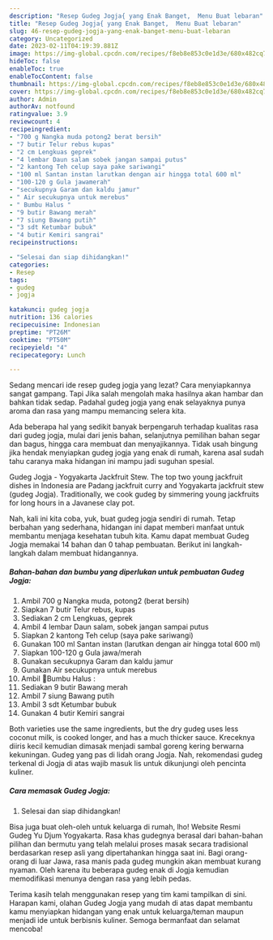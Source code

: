 ```yaml
---
description: "Resep Gudeg Jogja{ yang Enak Banget,  Menu Buat lebaran"
title: "Resep Gudeg Jogja{ yang Enak Banget,  Menu Buat lebaran"
slug: 46-resep-gudeg-jogja-yang-enak-banget-menu-buat-lebaran
category: Uncategorized
date: 2023-02-11T04:19:39.881Z
image: https://img-global.cpcdn.com/recipes/f8eb8e853c0e1d3e/680x482cq70/gudeg-jogja-foto-resep-utama.jpg
hideToc: false
enableToc: true
enableTocContent: false
thumbnail: https://img-global.cpcdn.com/recipes/f8eb8e853c0e1d3e/680x482cq70/gudeg-jogja-foto-resep-utama.jpg
cover: https://img-global.cpcdn.com/recipes/f8eb8e853c0e1d3e/680x482cq70/gudeg-jogja-foto-resep-utama.jpg
author: Admin
authorAv: notfound
ratingvalue: 3.9
reviewcount: 4
recipeingredient:
- "700 g Nangka muda potong2 berat bersih"
- "7 butir Telur rebus kupas"
- "2 cm Lengkuas geprek"
- "4 lembar Daun salam sobek jangan sampai putus"
- "2 kantong Teh celup saya pake sariwangi"
- "100 ml Santan instan larutkan dengan air hingga total 600 ml"
- "100-120 g Gula jawamerah"
- "secukupnya Garam dan kaldu jamur"
- " Air secukupnya untuk merebus"
- " Bumbu Halus "
- "9 butir Bawang merah"
- "7 siung Bawang putih"
- "3 sdt Ketumbar bubuk"
- "4 butir Kemiri sangrai"
recipeinstructions:

- "Selesai dan siap dihidangkan!"
categories:
- Resep
tags:
- gudeg
- jogja

katakunci: gudeg jogja 
nutrition: 136 calories
recipecuisine: Indonesian
preptime: "PT26M"
cooktime: "PT50M"
recipeyield: "4"
recipecategory: Lunch

---
```



Sedang mencari ide resep gudeg jogja yang lezat? Cara menyiapkannya sangat gampang. Tapi Jika salah mengolah maka hasilnya akan hambar dan bahkan tidak sedap. Padahal gudeg jogja yang enak selayaknya punya aroma dan rasa yang mampu memancing selera kita.


Ada beberapa hal yang sedikit banyak berpengaruh terhadap kualitas rasa dari gudeg jogja, mulai dari jenis bahan, selanjutnya pemilihan bahan segar dan bagus, hingga cara membuat dan menyajikannya. Tidak usah bingung jika hendak menyiapkan gudeg jogja yang enak di rumah, karena asal sudah tahu caranya maka hidangan ini mampu jadi suguhan spesial.

Gudeg Jogja - Yogyakarta Jackfruit Stew. The top two young jackfruit dishes in Indonesia are Padang jackfruit curry and Yogyakarta jackfruit stew (gudeg Jogja). Traditionally, we cook gudeg by simmering young jackfruits for long hours in a Javanese clay pot.


Nah, kali ini kita coba, yuk, buat gudeg jogja sendiri di rumah. Tetap berbahan yang sederhana, hidangan ini dapat memberi manfaat untuk membantu menjaga kesehatan tubuh kita. Kamu dapat membuat Gudeg Jogja memakai 14 bahan dan 0 tahap pembuatan. Berikut ini langkah-langkah dalam membuat hidangannya.

<!--inarticleads1-->

##### Bahan-bahan dan bumbu yang diperlukan untuk pembuatan Gudeg Jogja:

1. Ambil 700 g Nangka muda, potong2 (berat bersih)
1. Siapkan 7 butir Telur rebus, kupas
1. Sediakan 2 cm Lengkuas, geprek
1. Ambil 4 lembar Daun salam, sobek jangan sampai putus
1. Siapkan 2 kantong Teh celup (saya pake sariwangi)
1. Gunakan 100 ml Santan instan (larutkan dengan air hingga total 600 ml)
1. Siapkan 100-120 g Gula jawa/merah
1. Gunakan secukupnya Garam dan kaldu jamur
1. Gunakan  Air secukupnya untuk merebus
1. Ambil  🌺Bumbu Halus :
1. Sediakan 9 butir Bawang merah
1. Ambil 7 siung Bawang putih
1. Ambil 3 sdt Ketumbar bubuk
1. Gunakan 4 butir Kemiri sangrai


Both varieties use the same ingredients, but the dry gudeg uses less coconut milk, is cooked longer, and has a much thicker sauce. Kreceknya diiris kecil kemudian dimasak menjadi sambal goreng kering berwarna kekuningan. Gudeg yang pas di lidah orang Jogja. Nah, rekomendasi gudeg terkenal di Jogja di atas wajib masuk lis untuk dikunjungi oleh pencinta kuliner. 

<!--inarticleads2-->

##### Cara memasak Gudeg Jogja:


1. Selesai dan siap dihidangkan!

Bisa juga buat oleh-oleh untuk keluarga di rumah, lho! Website Resmi Gudeg Yu Djum Yogyakarta. Rasa khas gudegnya berasal dari bahan-bahan pilihan dan bermutu yang telah melalui proses masak secara tradisional berdasarkan resep asli yang dipertahankan hingga saat ini. Bagi orang-orang di luar Jawa, rasa manis pada gudeg mungkin akan membuat kurang nyaman. Oleh karena itu beberapa gudeg enak di Jogja kemudian memodifikasi menunya dengan rasa yang lebih pedas. 

Terima kasih telah menggunakan resep yang tim kami tampilkan di sini. Harapan kami, olahan Gudeg Jogja yang mudah di atas dapat membantu kamu menyiapkan hidangan yang enak untuk keluarga/teman maupun menjadi ide untuk berbisnis kuliner. Semoga bermanfaat dan selamat mencoba!
